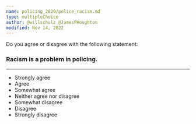 ```yaml
---
name: policing_2020/police_racism.md
type: multipleChoice
author: @willschulz @JamesPHoughton
modified: Nov 14, 2022
---
```


Do you agree or disagree with the following statement:

### Racism is a problem in policing.

---

- Strongly agree
- Agree
- Somewhat agree
- Neither agree nor disagree
- Somewhat disagree
- Disagree
- Strongly disagree
